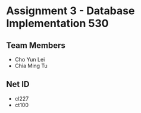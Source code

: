 # Assignment 3 - Database Implementation 530

## Team Members
- Cho Yun Lei
- Chia Ming Tu

## Net ID
- cl227
- ct100